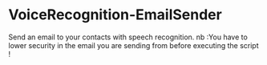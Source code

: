 # VoiceRecognition-EmailSender
Send an email to your contacts with speech recognition.
nb :You have to lower security in the email you are sending from before executing the script ! 

